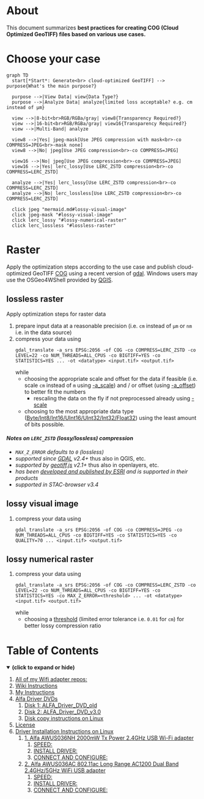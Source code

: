 # About
This document summarizes **best practices for creating COG (Cloud Optimized GeoTIFF) files based on various use cases.**

# Choose your case
```mermaid
graph TD
  start[*Start*: Generate<br> cloud-optimized GeoTIFF] --> purpose{What's the main purpose?}

  purpose -->|View Data| view{Data Type?}
  purpose -->|Analyze Data| analyze{limited loss acceptable? e.g. cm instead of µm}

  view -->|8-bit<br>RGB/RGBa/gray| view8{Transparency Required?}
  view -->|16-bit<br>RGB/RGBa/gray| view16{Transparency Required?}
  view -->|Multi-Band| analyze

  view8 -->|Yes| jpeg-mask[Use JPEG compression with mask<br>-co COMPRESS=JPEG<br>-mask none]
  view8 -->|No| jpeg[Use JPEG compression<br>-co COMPRESS=JPEG]

  view16 -->|No| jpeg[Use JPEG compression<br>-co COMPRESS=JPEG]
  view16 -->|Yes| lerc_lossy[Use LERC_ZSTD compression<br>-co COMPRESS=LERC_ZSTD]

  analyze -->|Yes| lerc_lossy[Use LERC_ZSTD compression<br>-co COMPRESS=LERC_ZSTD]
  analyze -->|No| lerc_lossless[Use LERC_ZSTD compression<br>-co COMPRESS=LERC_ZSTD]

  click jpeg "mermaid.md#lossy-visual-image"
  click jpeg-mask "#lossy-visual-image"
  click lerc_lossy "#lossy-numerical-raster"
  click lerc_lossless "#lossless-raster"
```


# Raster
Apply the optimization steps according to the use case and publish cloud-optimized GeoTIFF [COG](https://cogeo.org) using a recent version of [gdal](https://gdal.org). Windows users may use the OSGeo4WShell provided by [QGIS](https://qgis.org).

## lossless raster

Apply optimization steps for raster data
1. prepare input data at a reasonable precision (i.e. `cm` instead of `µm` or `nm` i.e. in the data source)
2. compress your data using
    ```
    gdal_translate -a_srs EPSG:2056 -of COG -co COMPRESS=LERC_ZSTD -co LEVEL=22 -co NUM_THREADS=ALL_CPUS -co BIGTIFF=YES -co STATISTICS=YES ... -ot <datatype> <input.tif> <output.tif>
    ```
    while
    - choosing the appropriate scale and offset for the data if feasible (i.e. scale `cm` instead of `m` using [-a_scale](https://gdal.org/en/stable/programs/gdal_translate.html#cmdoption-gdal_translate-a_scale)) and / or offset (using [-a_offset](https://gdal.org/en/stable/programs/gdal_translate.html#cmdoption-gdal_translate-a_offset)) to better fit the numbers
      - rescaling the data on the fly if not preprocessed already using [-scale](https://gdal.org/en/stable/programs/gdal_translate.html#cmdoption-gdal_translate-scale)
    - choosing to the most appropriate data type ([Byte/Int8/Int16/UInt16/UInt32/Int32/Float32](https://gdal.org/en/stable/programs/gdal_translate.html#cmdoption-gdal_translate-ot)) using the least amount of bits possible.

#### _Notes on `LERC_ZSTD` (lossy/lossless) compression_
- _`MAX_Z_ERROR` defaults to `0` (lossless)_
- _supported since [GDAL](https://gdal.org) v2.4+_ thus also in QGIS, etc.
- _supported by [geotiff.js](https://geotiffjs.github.io/) v2.1+_ thus also in openlayers, etc.
- _has been [developed and published by ESRI](https://github.com/esri/lerc/) and is supported in their products_
- _supported in STAC-browser v3.4_

## lossy visual image

1. compress your data using
    ```
    gdal_translate -a_srs EPSG:2056 -of COG -co COMPRESS=JPEG -co NUM_THREADS=ALL_CPUS -co BIGTIFF=YES -co STATISTICS=YES -co QUALITY=70 ... <input.tif> <output.tif>
    ```

## lossy numerical raster

1. compress your data using
    ```
    gdal_translate -a_srs EPSG:2056 -of COG -co COMPRESS=LERC_ZSTD -co LEVEL=22 -co NUM_THREADS=ALL_CPUS -co BIGTIFF=YES -co STATISTICS=YES -co MAX_Z_ERROR=<threshold> ... -ot <datatype> <input.tif> <output.tif>
    ```
    while
    - choosing a [threshold](https://gdal.org/en/stable/drivers/raster/cog.html#general-creation-options:~:text=MAX_Z_ERROR) (limited error tolerance i.e. `0.01` for `cm`) for better lossy compression ratio
  
# Table of Contents
<details open>
<summary><b>(click to expand or hide)</b></summary>
<!-- MarkdownTOC -->

1. [All of my Wifi adapter repos:](#all-of-my-wifi-adapter-repos)
1. [Wiki Instructions](#wiki-instructions)
1. [My Instructions](#my-instructions)
1. [Alfa Driver DVDs](#alfa-driver-dvds)
    1. [Disk 1: ALFA_Driver_DVD_old](#disk-1-alfa_driver_dvd_old)
    1. [Disk 2: ALFA_Driver_DVD_v3.0](#recommended)
    1. [Disk copy instructions on Linux](#disk-copy-instructions-on-linux)
1. [License](#license)
1. [Driver Installation Instructions on Linux](#driver-installation-instructions-on-linux)
    1. [1. Alfa AWUS036NH 2000mW Tx Power 2.4GHz USB Wi-Fi adapter](#1-alfa-awus036nh-2000mw-tx-power-24ghz-usb-wi-fi-adapter)
        1. [SPEED:](#speed)
        1. [INSTALL DRIVER:](#install-driver)
        1. [CONNECT AND CONFIGURE:](#connect-and-configure)
    1. [2. Alfa AWUS036AC 802.11ac Long Range AC1200 Dual Band 2.4GHz/5GHz WiFi USB adapter](#2-alfa-awus036ac-80211ac-long-range-ac1200-dual-band-24ghz5ghz-wifi-usb-adapter)
        1. [SPEED:](#speed-1)
        1. [INSTALL DRIVER:](#install-driver-1)
        1. [CONNECT AND CONFIGURE:](#connect-and-configure-1)

<!-- /MarkdownTOC -->
</details>
